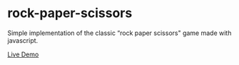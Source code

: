 # rock-paper-scissors
Simple implementation of the classic “rock paper scissors" game made with javascript.

<a class="README-link" href="https://lionelroy.github.io/rock-paper-scissors/">Live Demo</a>

